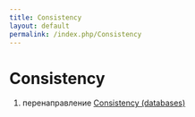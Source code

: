 ```yaml
---
title: Consistency
layout: default
permalink: /index.php/Consistency
---
```


# Consistency

1. перенаправление [Consistency (databases)](Consistency_(databases))